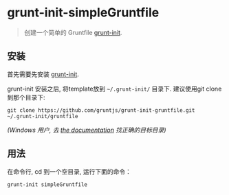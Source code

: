 # grunt-init-simpleGruntfile

> 创建一个简单的 Gruntfile [grunt-init][].

[grunt-init]: http://gruntjs.com/project-scaffolding

## 安装
首先需要先安装 [grunt-init][].

grunt-init 安装之后, 将template放到 `~/.grunt-init/` 目录下. 建议使用git clone 到那个目录下:

```
git clone https://github.com/gruntjs/grunt-init-gruntfile.git ~/.grunt-init/gruntfile
```

_(Windows 用户, 去 [the documentation][grunt-init] 找正确的目标目录)_

## 用法

在命令行, cd 到一个空目录, 运行下面的命令：

```
grunt-init simpleGruntfile
```

